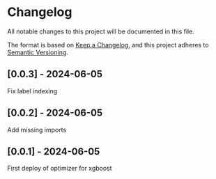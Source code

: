 # Changelog
All notable changes to this project will be documented in this file.

The format is based on [Keep a Changelog](https://keepachangelog.com/en/1.0.0/),
and this project adheres to [Semantic Versioning](https://semver.org/spec/v2.0.0.html).

## [0.0.3] - 2024-06-05
Fix label indexing

## [0.0.2] - 2024-06-05
Add missing imports

## [0.0.1] - 2024-06-05
First deploy of optimizer for xgboost
